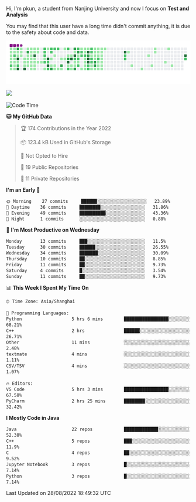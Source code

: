 Hi, I'm pkun, a student from Nanjing University and now I focus on **Test and Analysis**

You may find that this user have a long time didn't commit anything, it is due to the safety about code and data.

![](https://github.com/pppppkun/pppppkun/blob/output/github-snake.gif)

![](https://komarev.com/ghpvc/?username=pppppkun)
<!--START_SECTION:waka-->
![Code Time](http://img.shields.io/badge/Code%20Time-1%2C383%20hrs%2023%20mins-blue)

**🐱 My GitHub Data** 

> 🏆 174 Contributions in the Year 2022
 > 
> 📦 123.4 kB Used in GitHub's Storage 
 > 
> 🚫 Not Opted to Hire
 > 
> 📜 19 Public Repositories 
 > 
> 🔑 11 Private Repositories  
 > 
**I'm an Early 🐤** 

```text
🌞 Morning    27 commits     ██████░░░░░░░░░░░░░░░░░░░   23.89% 
🌆 Daytime    36 commits     ████████░░░░░░░░░░░░░░░░░   31.86% 
🌃 Evening    49 commits     ██████████░░░░░░░░░░░░░░░   43.36% 
🌙 Night      1 commits      ░░░░░░░░░░░░░░░░░░░░░░░░░   0.88%

```
📅 **I'm Most Productive on Wednesday** 

```text
Monday       13 commits     ███░░░░░░░░░░░░░░░░░░░░░░   11.5% 
Tuesday      30 commits     ██████░░░░░░░░░░░░░░░░░░░   26.55% 
Wednesday    34 commits     ███████░░░░░░░░░░░░░░░░░░   30.09% 
Thursday     10 commits     ██░░░░░░░░░░░░░░░░░░░░░░░   8.85% 
Friday       11 commits     ██░░░░░░░░░░░░░░░░░░░░░░░   9.73% 
Saturday     4 commits      █░░░░░░░░░░░░░░░░░░░░░░░░   3.54% 
Sunday       11 commits     ██░░░░░░░░░░░░░░░░░░░░░░░   9.73%

```


📊 **This Week I Spent My Time On** 

```text
⌚︎ Time Zone: Asia/Shanghai

💬 Programming Languages: 
Python                   5 hrs 6 mins        █████████████████░░░░░░░░   68.21% 
C++                      2 hrs               ██████░░░░░░░░░░░░░░░░░░░   26.71% 
Other                    11 mins             ░░░░░░░░░░░░░░░░░░░░░░░░░   2.48% 
textmate                 4 mins              ░░░░░░░░░░░░░░░░░░░░░░░░░   1.11% 
CSV/TSV                  4 mins              ░░░░░░░░░░░░░░░░░░░░░░░░░   1.07%

🔥 Editors: 
VS Code                  5 hrs 3 mins        █████████████████░░░░░░░░   67.58% 
PyCharm                  2 hrs 25 mins       ████████░░░░░░░░░░░░░░░░░   32.42%

```

**I Mostly Code in Java** 

```text
Java                     22 repos            █████████████░░░░░░░░░░░░   52.38% 
C++                      5 repos             ███░░░░░░░░░░░░░░░░░░░░░░   11.9% 
C                        4 repos             ██░░░░░░░░░░░░░░░░░░░░░░░   9.52% 
Jupyter Notebook         3 repos             █░░░░░░░░░░░░░░░░░░░░░░░░   7.14% 
Python                   3 repos             █░░░░░░░░░░░░░░░░░░░░░░░░   7.14%

```



 Last Updated on 28/08/2022 18:49:32 UTC
<!--END_SECTION:waka-->
